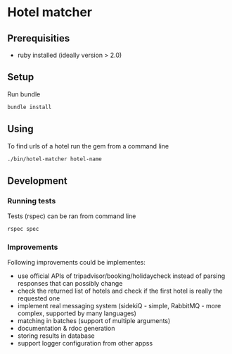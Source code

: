 # Hotel matcher
## Prerequisities

- ruby installed (ideally version > 2.0)

## Setup

Run bundle
```bash
bundle install
```

## Using

To find urls of a hotel run the gem from a command line

```bash
./bin/hotel-matcher hotel-name
```

## Development

### Running tests

Tests (rspec) can be ran from command line

```bash
rspec spec
```

### Improvements
Following improvements could be implementes:

- use official APIs of tripadvisor/booking/holidaycheck instead of parsing responses that can possibly change
- check the returned list of hotels and check if the first hotel is really the requested one
- implement real messaging system (sidekiQ - simple, RabbitMQ - more complex, supported by many languages)
- matching in batches (support of multiple arguments)
- documentation & rdoc generation
- storing results in database
- support logger configuration from other appss
